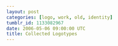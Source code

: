 ```yaml
---
layout: post
categories: [logo, work, old, identity]
tumblr_id: 1133082967  
date: 2006-05-06 09:00:00 UTC
title: Collected Logotypes
---
```


<img src="/resources/old/logotypes/0301_artSweden_2nd_ed.gif" alt="" />
			<img src="/resources/old/logotypes/0301_ra-logo.gif" alt="" />
			<img src="/resources/old/logotypes/Building_31.gif" alt="" />
			<img src="/resources/old/logotypes/FFK_logo.gif" alt="" />
			<img src="/resources/old/logotypes/Flajm_logo_04.gif" alt="" />
			<img src="/resources/old/logotypes/GreatNorthern_Logo.gif" alt="" />
			<img src="/resources/old/logotypes/Livetonight_Logo.gif" alt="" />
			<img src="/resources/old/logotypes/Misc_Media.png" alt="" />
			<img src="/resources/old/logotypes/Monument_logo.gif" alt="" />
			<img src="/resources/old/logotypes/Probed_Logo.gif" alt="" />
			<img src="/resources/old/logotypes/The_Change_logo.gif" alt="" />
			<img src="/resources/old/logotypes/bodegashop.png" alt="" />
			<img src="/resources/old/logotypes/bonk.png" alt="" />
			<img src="/resources/old/logotypes/bryt.jpg" alt="" />
			<img src="/resources/old/logotypes/danish_ra-logo.jpg" alt="" />
			<img src="/resources/old/logotypes/era_bmx.jpg" alt="" />
			<img src="/resources/old/logotypes/formatik_logo.jpg" alt="" />
			<img src="/resources/old/logotypes/gane_mobile.jpg" alt="" />
			<img src="/resources/old/logotypes/hjarnaffaren.jpg" alt="" />
			<img src="/resources/old/logotypes/hunk_logo.jpg" alt="" />
			<img src="/resources/old/logotypes/logo_artsweden.jpg" alt="" />
			<img src="/resources/old/logotypes/logo_espresso.jpg" alt="" />
			<img src="/resources/old/logotypes/logo_euro_festival.jpg" alt="" />
			<img src="/resources/old/logotypes/logo_flajm.jpg" alt="" />
			<img src="/resources/old/logotypes/logo_soap.gif" alt="" />
			<img src="/resources/old/logotypes/logo_sync.gif" alt="" />
